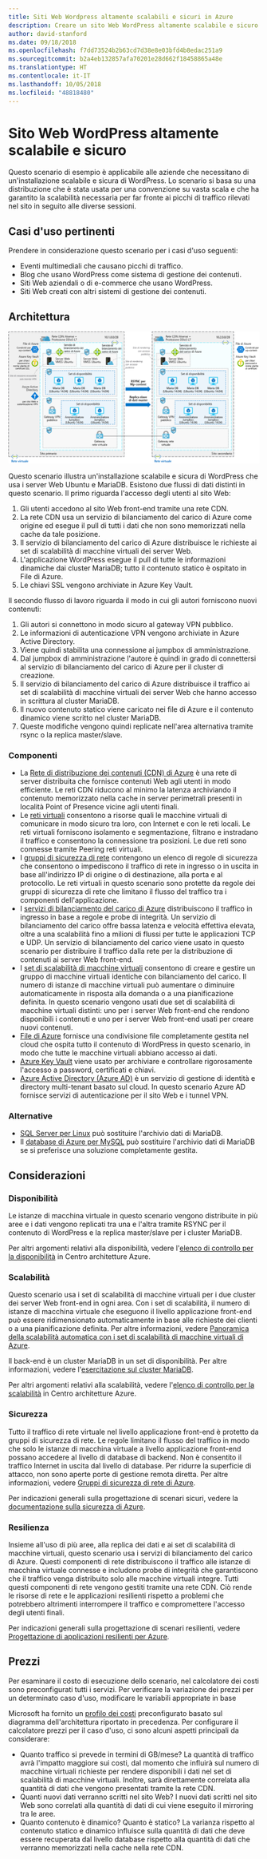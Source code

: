 ```yaml
---
title: Siti Web Wordpress altamente scalabili e sicuri in Azure
description: Creare un sito Web WordPress altamente scalabile e sicuro per gli eventi multimediali.
author: david-stanford
ms.date: 09/18/2018
ms.openlocfilehash: f7dd73524b2b63cd7d38e8e03bfd4b8edac251a9
ms.sourcegitcommit: b2a4eb132857afa70201e28d662f18458865a48e
ms.translationtype: HT
ms.contentlocale: it-IT
ms.lasthandoff: 10/05/2018
ms.locfileid: "48818480"
---
```

# <a name="highly-scalable-and-secure-wordpress-website"></a>Sito Web WordPress altamente scalabile e sicuro

Questo scenario di esempio è applicabile alle aziende che necessitano di un'installazione scalabile e sicura di WordPress. Lo scenario si basa su una distribuzione che è stata usata per una convenzione su vasta scala e che ha garantito la scalabilità necessaria per far fronte ai picchi di traffico rilevati nel sito in seguito alle diverse sessioni.

## <a name="relevant-use-cases"></a>Casi d'uso pertinenti

Prendere in considerazione questo scenario per i casi d'uso seguenti:

* Eventi multimediali che causano picchi di traffico.
* Blog che usano WordPress come sistema di gestione dei contenuti.
* Siti Web aziendali o di e-commerce che usano WordPress.
* Siti Web creati con altri sistemi di gestione dei contenuti.

## <a name="architecture"></a>Architettura

[![Panoramica dell'architettura dei componenti di Azure interessati in una distribuzione di WordPress scalabile e sicura](media/secure-scalable-wordpress.png)](media/secure-scalable-wordpress.png#lightbox)

Questo scenario illustra un'installazione scalabile e sicura di WordPress che usa i server Web Ubuntu e MariaDB. Esistono due flussi di dati distinti in questo scenario. Il primo riguarda l'accesso degli utenti al sito Web:

1. Gli utenti accedono al sito Web front-end tramite una rete CDN.
2. La rete CDN usa un servizio di bilanciamento del carico di Azure come origine ed esegue il pull di tutti i dati che non sono memorizzati nella cache da tale posizione.
3. Il servizio di bilanciamento del carico di Azure distribuisce le richieste ai set di scalabilità di macchine virtuali dei server Web.
4. L'applicazione WordPress esegue il pull di tutte le informazioni dinamiche dai cluster MariaDB; tutto il contenuto statico è ospitato in File di Azure.
5. Le chiavi SSL vengono archiviate in Azure Key Vault.

Il secondo flusso di lavoro riguarda il modo in cui gli autori forniscono nuovi contenuti:

1. Gli autori si connettono in modo sicuro al gateway VPN pubblico.
2. Le informazioni di autenticazione VPN vengono archiviate in Azure Active Directory.
3. Viene quindi stabilita una connessione ai jumpbox di amministrazione.
4. Dal jumpbox di amministrazione l'autore è quindi in grado di connettersi al servizio di bilanciamento del carico di Azure per il cluster di creazione.
5. Il servizio di bilanciamento del carico di Azure distribuisce il traffico ai set di scalabilità di macchine virtuali dei server Web che hanno accesso in scrittura al cluster MariaDB.
6. Il nuovo contenuto statico viene caricato nei file di Azure e il contenuto dinamico viene scritto nel cluster MariaDB.
7. Queste modifiche vengono quindi replicate nell'area alternativa tramite rsync o la replica master/slave.

### <a name="components"></a>Componenti

* La [Rete di distribuzione dei contenuti (CDN) di Azure](/azure/cdn/cdn-overview) è una rete di server distribuita che fornisce contenuti Web agli utenti in modo efficiente. Le reti CDN riducono al minimo la latenza archiviando il contenuto memorizzato nella cache in server perimetrali presenti in località Point of Presence vicine agli utenti finali.
* Le [reti virtuali](/azure/virtual-network/virtual-networks-overview) consentono a risorse quali le macchine virtuali di comunicare in modo sicuro tra loro, con Internet e con le reti locali. Le reti virtuali forniscono isolamento e segmentazione, filtrano e instradano il traffico e consentono la connessione tra posizioni. Le due reti sono connesse tramite Peering reti virtuali.
* I [gruppi di sicurezza di rete](/azure/virtual-network/security-overview) contengono un elenco di regole di sicurezza che consentono o impediscono il traffico di rete in ingresso o in uscita in base all'indirizzo IP di origine o di destinazione, alla porta e al protocollo. Le reti virtuali in questo scenario sono protette da regole dei gruppi di sicurezza di rete che limitano il flusso del traffico tra i componenti dell'applicazione.
* I [servizi di bilanciamento del carico di Azure](/azure/load-balancer/load-balancer-overview) distribuiscono il traffico in ingresso in base a regole e probe di integrità. Un servizio di bilanciamento del carico offre bassa latenza e velocità effettiva elevata, oltre a una scalabilità fino a milioni di flussi per tutte le applicazioni TCP e UDP. Un servizio di bilanciamento del carico viene usato in questo scenario per distribuire il traffico dalla rete per la distribuzione di contenuti ai server Web front-end.
* I [set di scalabilità di macchine virtuali][docs-vmss] consentono di creare e gestire un gruppo di macchine virtuali identiche con bilanciamento del carico. Il numero di istanze di macchine virtuali può aumentare o diminuire automaticamente in risposta alla domanda o a una pianificazione definita. In questo scenario vengono usati due set di scalabilità di macchine virtuali distinti: uno per i server Web front-end che rendono disponibili i contenuti e uno per i server Web front-end usati per creare nuovi contenuti.
* [File di Azure](/azure/storage/files/storage-files-introduction) fornisce una condivisione file completamente gestita nel cloud che ospita tutto il contenuto di WordPress in questo scenario, in modo che tutte le macchine virtuali abbiano accesso ai dati.
* [Azure Key Vault](/azure/key-vault/key-vault-overview) viene usato per archiviare e controllare rigorosamente l'accesso a password, certificati e chiavi.
* [Azure Active Directory (Azure AD)](/azure/active-directory/fundamentals/active-directory-whatis) è un servizio di gestione di identità e directory multi-tenant basato sul cloud. In questo scenario Azure AD fornisce servizi di autenticazione per il sito Web e i tunnel VPN.

### <a name="alternatives"></a>Alternative

* [SQL Server per Linux](/azure/virtual-machines/linux/sql/sql-server-linux-virtual-machines-overview) può sostituire l'archivio dati di MariaDB.
* Il [database di Azure per MySQL](/azure/mysql/overview) può sostituire l'archivio dati di MariaDB se si preferisce una soluzione completamente gestita.

## <a name="considerations"></a>Considerazioni

### <a name="availability"></a>Disponibilità

Le istanze di macchina virtuale in questo scenario vengono distribuite in più aree e i dati vengono replicati tra una e l'altra tramite RSYNC per il contenuto di WordPress e la replica master/slave per i cluster MariaDB.

Per altri argomenti relativi alla disponibilità, vedere l'[elenco di controllo per la disponibilità][availability] in Centro architetture Azure.

### <a name="scalability"></a>Scalabilità

Questo scenario usa i set di scalabilità di macchine virtuali per i due cluster dei server Web front-end in ogni area. Con i set di scalabilità, il numero di istanze di macchina virtuale che eseguono il livello applicazione front-end può essere ridimensionato automaticamente in base alle richieste dei clienti o a una pianificazione definita. Per altre informazioni, vedere [Panoramica della scalabilità automatica con i set di scalabilità di macchine virtuali di Azure][docs-vmss-autoscale].

Il back-end è un cluster MariaDB in un set di disponibilità. Per altre informazioni, vedere l'[esercitazione sul cluster MariaDB][mariadb-tutorial].

Per altri argomenti relativi alla scalabilità, vedere l'[elenco di controllo per la scalabilità][scalability] in Centro architetture Azure.

### <a name="security"></a>Sicurezza

Tutto il traffico di rete virtuale nel livello applicazione front-end è protetto da gruppi di sicurezza di rete. Le regole limitano il flusso del traffico in modo che solo le istanze di macchina virtuale a livello applicazione front-end possano accedere al livello di database di backend. Non è consentito il traffico Internet in uscita dal livello di database. Per ridurre la superficie di attacco, non sono aperte porte di gestione remota diretta. Per altre informazioni, vedere [Gruppi di sicurezza di rete di Azure][docs-nsg].

Per indicazioni generali sulla progettazione di scenari sicuri, vedere la [documentazione sulla sicurezza di Azure][security].

### <a name="resiliency"></a>Resilienza

Insieme all'uso di più aree, alla replica dei dati e ai set di scalabilità di macchine virtuali, questo scenario usa i servizi di bilanciamento del carico di Azure. Questi componenti di rete distribuiscono il traffico alle istanze di macchina virtuale connesse e includono probe di integrità che garantiscono che il traffico venga distribuito solo alle macchine virtuali integre. Tutti questi componenti di rete vengono gestiti tramite una rete CDN. Ciò rende le risorse di rete e le applicazioni resilienti rispetto a problemi che potrebbero altrimenti interrompere il traffico e compromettere l'accesso degli utenti finali.

Per indicazioni generali sulla progettazione di scenari resilienti, vedere [Progettazione di applicazioni resilienti per Azure][resiliency].

## <a name="pricing"></a>Prezzi

Per esaminare il costo di esecuzione dello scenario, nel calcolatore dei costi sono preconfigurati tutti i servizi. Per verificare la variazione dei prezzi per un determinato caso d'uso, modificare le variabili appropriate in base

Microsoft ha fornito un [profilo dei costi][pricing] preconfigurato basato sul diagramma dell'architettura riportato in precedenza. Per configurare il calcolatore prezzi per il caso d'uso, ci sono alcuni aspetti principali da considerare:

* Quanto traffico si prevede in termini di GB/mese? La quantità di traffico avrà l'impatto maggiore sui costi, dal momento che influirà sul numero di macchine virtuali richieste per rendere disponibili i dati nel set di scalabilità di macchine virtuali. Inoltre, sarà direttamente correlata alla quantità di dati che vengono presentati tramite la rete CDN.
* Quanti nuovi dati verranno scritti nel sito Web? I nuovi dati scritti nel sito Web sono correlati alla quantità di dati di cui viene eseguito il mirroring tra le aree.
* Quanto contenuto è dinamico? Quanto è statico? La varianza rispetto al contenuto statico e dinamico influisce sulla quantità di dati che deve essere recuperata dal livello database rispetto alla quantità di dati che verranno memorizzati nella cache nella rete CDN.

<!-- links -->
[architecture]: ./media/architecture-secure-scalable-wordpress.png
[mariadb-tutorial]: /azure/virtual-machines/linux/classic/mariadb-mysql-cluster
[docs-vmss]: /azure/virtual-machine-scale-sets/overview
[docs-vmss-autoscale]: /azure/virtual-machine-scale-sets/virtual-machine-scale-sets-autoscale-overview
[docs-nsg]: /azure/virtual-network/security-overview
[security]: /azure/security/
[availability]: ../../checklist/availability.md
[resiliency]: /azure/architecture/resiliency/
[scalability]: /azure/architecture/checklist/scalability
[pricing]: https://azure.com/e/a8c4809dab444c1ca4870c489fbb196b
